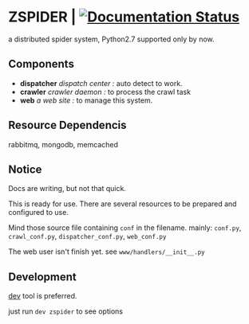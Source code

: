 # ZSPIDER | [![Documentation Status](https://readthedocs.org/projects/zspider/badge/?version=latest)](http://zspider.readthedocs.org/en/latest/?badge=latest)
a distributed spider system, Python2.7 supported only by now.

## Components
- **dispatcher**
_dispatch center :_ auto detect to work.
- **crawler**
_crawler daemon :_ to process the crawl task
- **web**
_a web site :_ to manage this system.

## Resource Dependencis
rabbitmq, mongodb, memcached

## Notice
Docs are writing, but not that quick.

This is ready for use. There are several resources to be prepared and configured to use.

Mind those source file containing `conf` in the filename. mainly: `conf.py`, `crawl_conf.py`, `dispatcher_conf.py`, `web_conf.py`

The web user isn't finish yet. see `www/handlers/__init__.py`

## Development
[dev](https://github.com/wish/dev) tool is preferred.

just run `dev zspider` to see options
